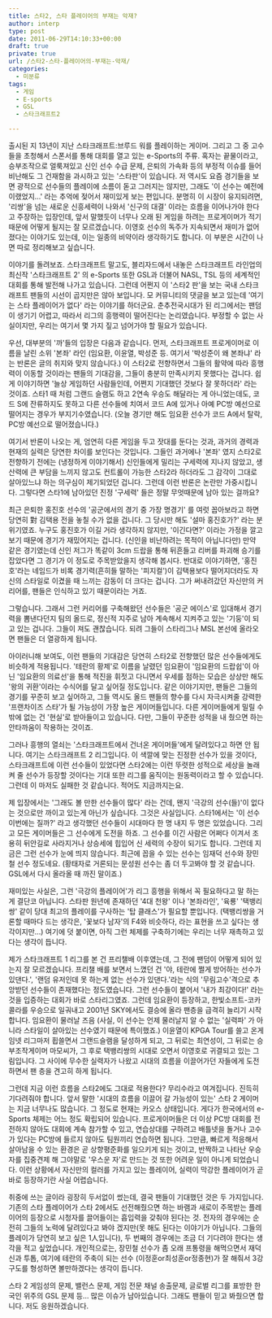 ```yaml
---
title: 스타2, 스타 플레이어의 부재는 악재?
author: interp
type: post
date: 2011-06-29T14:10:33+00:00
draft: true
private: true
url: /스타2-스타-플레이어의-부재는-악재/
categories:
  - 미분류
tags:
  - 게임
  - E-sports
  - GSL
  - 스타크래프트2

---
```


  출시된 지 13년이 지난 스타크래프트:브루드 워를 플레이하는 게이머. 그리고 그 중 고수들을 초청해서 스폰서를 통해 대회를 열고 있는 e-Sports의 주류. 혹자는 끝물이라고, 승부조작으로 얼룩져있고 신인 선수 수급 문제, 은퇴의 가속화 등의 부정적 이슈를 들어 비난해도 그 건재함을 과시하고 있는 '스타판'이 있습니다. 저 역시도 요즘 경기들을 보면 광적으로 선수들의 플레이에 소름이 돋고 그러지는 않지만, 그래도 '이 선수는 예전에 이랬었지&#8230;' 라는 추억에 젖어서 재미있게 보는 편입니다. 분명히 이 시장이 유지되려면, '리쌍'을 넘는 새로운 신흥세력이 나와서 '신구의 대결' 이라는 흐름을 이어나가야 한다고 주장하는 입장인데, 앞서 말했듯이 너무나 오래 된 게임을 하려는 프로게이머가 적기 때문에 어떻게 될지는 잘 모르겠습니다. 이영호 선수의 독주가 지속되면서 재미가 없어졌다는 이야기도 있는데, 이는 일종의 비약이라 생각하기도 합니다. 이 부분은 시간이 나면 따로 정리해보고 싶습니다.&nbsp;</p> 
  
  <p>
    이야기를 돌려보죠. 스타크래프트 말고도, 블리자드에서 내놓은 스타크래프트 라인업의 최신작 '스타크래프트 2' 의 e-Sports 또한 GSL과 더불어 NASL, TSL 등의 세계적인 대회를 통해 발전해 나가고 있습니다. 그런데 어쩐지 이 '스타2 판'을 보는 국내 스타크래프트 팬들의 시선이 곱지만은 않아 보입니다. 모 커뮤니티의 댓글을 보고 있는데 '여기는 스타 플레이어가 없다' 라는 이야기를 하더군요. 춘추전국시대가 된 리그에서는 팬덤이 생기기 어렵고, 따라서 리그의 흥행력이 떨어진다는 논리였습니다. 부정할 수 없는 사실이지만, 우리는 여기서 몇 가지 짚고 넘어가야 할 필요가 있습니다.
  </p>
  
  <p>
    우선, 대부분의 '까'들의 입장은 다음과 같습니다. 먼저, 스타크래프트 프로게이머로 이름을 날린 소위 '본좌' 라인 (임요환, 이윤열, 박성준 등. 여기서 '박성준이 왜 본좌냐' 라는 반론은 글의 취지와 맞지 않습니다.) 이 스타2로 전향하면서 그들의 활약에 따라 흥행력이 이동할 것이라는 팬들의 기대감을, 그들이 충분히 만족시키지 못했다는 겁니다. 쉽게 이야기하면 '늘상 게임하던 사람들인데, 어쩐지 기대했던 것보다 잘 못하더라' 라는 것이죠. 스타1 때 처럼 그랜드 슬램도 하고 2연속 우승도 해달라는 게 아니었는데도, 코드 S에 잔류하지도 못하고 다른 선수들에 치여서 코드 A에 있거나 아예 PC방 예선으로 떨어지는 경우가 부지기수였습니다. (오늘 경기만 해도 임요환 선수가 코드 A에서 탈락, PC방 예선으로 떨어졌습니다.)
  </p>
  
  <p>
    여기서 반론이 나오는 게, 엄연히 다른 게임을 두고 잣대를 둔다는 것과, 과거의 경력과 현재의 실력은 당연한 차이를 보인다는 것입니다. 그들인 과거에나 '본좌' 였지 스타2로 전향하기 전에는 (냉정하게 이야기해서) 신인들에게 밀리는 구세력에 지나지 않았고, 생산력에 큰 부담을 느끼지 않고도 컨트롤이 가능한 스타2라 하더라도 그 감각이 그대로 살아있느냐 하는 의구심이 제기되었던 겁니다. 그런데 이런 반론은 논란만 가중시킵니다. 그렇다면 스타1에 남아있던 진정 '구세력' 들은 정말 무엇때문에 남아 있는 걸까요?&nbsp;
  </p>
  
  <p>
    최근 은퇴한 홍진호 선수의 '공군에서의 경기 중 가장 명경기' 를 여럿 꼽아보라고 하면 당연히 對 김택용 전을 놓칠 수가 없을 겁니다. 그 당시만 해도 '설마 홍진호가?' 라는 분위기였죠. 누구도 홍진호가 이길 거라 생각하지 않지만, '이긴다면?' 이라는 가정을 깔고 보기 때문에 경기가 재밌어지는 겁니다. (신인을 비난하려는 목적이 아닙니다만) 만약 같은 경기였는데 신인 저그가 똑같이 3cm 드랍을 통해 뒤흔들고 리버를 파괴해 승기를 잡았다면 그 경기가 이 정도로 주목받았을지 생각해 봅시다. 반대로 이야기하면, '홍진호'라는 네임드가 비록 경기력(흔히들 말하는 '피지컬')이 김택용보다 떨어지더라도 자신의 스타일로 이겼을 때 느끼는 감동이 더 크다는 겁니다. 그가 써내려갔던 자신만의 커리어를, 팬들은 인식하고 있기 때문이라는 거죠.
  </p>
  
  <p>
    그렇습니다. 그래서 그런 커리어를 구축해왔던 선수들은 '공군 에이스'로 입대해서 경기력을 뽐낸다던지 팀의 올드로, 정신적 지주로 남아 계속해서 지켜주고 있는 '기둥'이 되고 있는 겁니다. 그들이 져도 괜찮습니다. 되려 그들이 스타리그나 MSL 본선에 올라오면 팬들은 더 열광하게 됩니다. &nbsp;
  </p>
  
  <p>
    아이러니해 보여도, 이런 팬들의 기대감은 당연히 스타2로 전향했던 많은 선수들에게도 비슷하게 적용됩니다. '테란의 황제'로 이름을 날렸던 임요환이 '임요환의 드랍쉽'이 아닌 '임요환의 의료선'을 통해 적진을 휘젓고 다니면서 우세를 점하는 모습은 상상만 해도 '왕의 귀환'이라는 수식어를 달고 싶어질 정도입니다. 같은 이야기지만, 팬들은 그들의 경기를 꾸준히 보고 싶어하고, 그들 역시도 올드 팬들의 향수를 다시 자극시켜줄 강력한 '프랜차이즈 스타'가 될 가능성이 가장 높은 게이머들입니다. 다른 게이머들에게 밀릴 수 밖에 없는 건 '현실'로 받아들이고 있습니다. 다만, 그들이 꾸준한 성적을 내 줬으면 하는 안타까움이 작용하는 것이죠.
  </p>
  
  <p>
    그러나 흥행의 열쇠는 '스타크래프트에서 건너온 게이머들'에게 달려있다고 하면 안 됩니다. 여기는 스타크래프트 2 리그입니다. 이 색깔에 맞는 진정한 선수가 있을 것이다, 스타크래프트에 이런 선수들이 있었다면 스타2에는 이런 뚜렷한 성적으로 세상을 놀래켜 줄 선수가 등장할 것이다는 기대 또한 리그를 움직이는 원동력이라고 할 수 있습니다. 그런데 이 마저도 실패한 것 같습니다. 적어도 지금까지는요.
  </p>
  
  <p>
    제 입장에서는 '그래도 볼 만한 선수들이 많다' 라는 건데, 왠지 '극강의 선수(들)'이 없다는 것으로만 까이고 있는게 아닌가 싶습니다. 그것은 사실입니다. 스타1에서는 '이 선수 이번에는 질까?' 라고 생각했던 선수들이 시대마다 한 명 내지 두 명은 있었습니다. 그리고 모든 게이머들은 그 선수에게 도전을 하죠. 그 선수를 이긴 사람은 어쩌다 이겨서 조용히 뒤안길로 사라지거나 상승세에 힙입어 신 세력의 수장이 되기도 합니다. 그런데 지금은 그런 선수가 눈에 띄지 않습니다. 최근에 꼽을 수 있는 선수는 임재덕 선수와 장민철 선수 정도네요. (황태자로 거론되는 문성원 선수는 좀 더 두고봐야 할 것 같습니다. GSL에서 다시 올라올 때 까진 말이죠.)&nbsp;
  </p>
  
  <p>
    재미있는 사실은, 그런 '극강의 플레이어'가 리그 흥행을 위해서 꼭 필요하다고 말 하는게 결단코 아닙니다. 스타판 원년에 존재하던 '4대 천왕' 이나 '본좌라인', '육룡' '택뱅리쌍' 같이 당대 최고의 플레이를 구사하는 '탑 클래스'가 필요할 뿐입니다. (택뱅리쌍을 거론할 때마다 드는 생각은, '꽃보다 남자'의 F4와 비슷하다, 라는 표현을 쓰고 싶다는 생각이지만&#8230;) 여기에 덧 붙이면, 아직 그런 체제를 구축하기에는 우리는 너무 재촉하고 있다는 생각이 듭니다.
  </p>
  
  <p>
    제가 스타크래프트 1 리그를 본 건 프리챌배 이후였는데, 그 전에 팬덤이 어떻게 되어 있는지 잘 모르겠습니다. 프리챌 배를 보면서 느꼈던 건 '야, 테란에 쩔게 방어하는 선수가 있댄다.', '랜덤 유저인데 못 하는게 없는 선수가 있댄다.'라는 식의 '무림고수'격으로 추앙받던 선수들이 존재했다는 정도였습니다. 그런 선수들이 붙어서 '내가 최강이다!' 라는 것을 입증하는 대회가 바로 스타리그였죠. 그런데 임요환이 등장하고, 한빛소프트-코카콜라를 우승으로 일궈내고 2001년 SKY에서도 결승에 올라 팬층을 급격히 늘리기 시작합니다. 임요환이 물러날 즈음 (사실, 이 선수는 언제 물러날지 알 수 없는 '실력파' 가 아니라 스타일이 살아있는 선수였기 때문에 특이했죠.) 이윤열이 KPGA Tour를 쓸고 온게임넷 리그마저 휩쓸면서 그랜드슬램을 달성하게 되고, 그 뒤로는 최연성이, 그 뒤로는 승부조작게이머 마모씨가, 그 후로 택뱅리쌍의 시대로 오면서 이영호로 귀결되고 있는 그림입니다. 그 사이에 무수한 실력자가 나왔고 시대의 흐름을 이끌어가던 자들에게 도전하면서 팬 층을 견고히 하게 됩니다.&nbsp;
  </p>
  
  <p>
    그런데 지금 이런 흐름을 스타2에도 그대로 적용한다? 무리수라고 여겨집니다. 진득히 기다려줘야 합니다. 앞서 말한 '시대의 흐름을 이끌어 갈 가능성이 있는' 스타 2 게이머는 지금 너무나도 많습니다. 그 정도로 현재는 카오스 상태입니다. 게다가 한국에서의 e-Sports 체제는 어느 정도 확립되어 있습니다. 프로게이머들은 더 이상 PC방 대회를 전전하지 않아도 대회에 계속 참가할 수 있고, 연습상대를 구하려고 배틀넷을 돌거나 고수가 있다는 PC방에 들르지 않아도 팀원끼리 연습하면 됩니다. 그만큼, 빠르게 적응해서 살아남을 수 있는 환경은 곧 상향평준화를 일으키게 되는 것이고, 반짝하고 나타난 우승자를 집중견제 해 그야말로 '우스운 자'로 만드는 것 또한 어려운 일이 아니게 되었습니다. 이런 상황에서 자신만의 컬러를 가지고 있는 플레이어, 실력이 막강한 플레이어가 곧바로 등장하기란 사실 어렵습니다.
  </p>
  
  <p>
    취중에 쓰는 글이라 굉장히 두서없이 썼는데, 결국 팬들이 기대했던 것은 두 가지입니다. 기존의 스타 플레이어가 스타 2에서도 선전해줬으면 하는 바램과 새로이 주목받는 플레이어의 등장으로 시청자를 끌어들이는 흡입력을 갖춰야 된다는 것. 전자의 경우에는 순전히 그들의 노력에 달려있다고 봐야 겠지만(못 해도 된다는 이야기가 아닙니다. 그들의 플레이가 당연히 보고 싶은 1人입니다), 두 번째의 경우에는 조금 더 기다려야 한다는 생각을 적고 싶었습니다. 개인적으로는, 장민철 선수가 좀 오래 프통령을 해먹으면서 재덕신과 투톱, 여기에 테란의 주축이 되는 선수 (이정훈or최성훈or정종현)가 잘 해줘서 3강 구도를 형성하면 볼만하겠다는 생각이 듭니다.&nbsp;
  </p>
  
  <p>
    스타 2 게임성의 문제, 밸런스 문제, 게임 전문 채널 송출문제, 글로벌 리그를 표방한 한국인 위주의 GSL 문제 등&#8230; 많은 이슈가 남아있습니다. 그래도 팬들이 믿고 봐줬으면 합니다. 저도 응원하겠습니다.
  </p>
